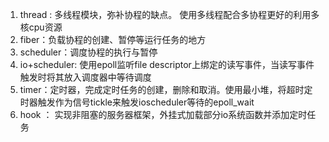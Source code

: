 1. thread : 多线程模块，弥补协程的缺点。 使用多线程配合多协程更好的利用多核cpu资源
2. fiber：负载协程的创建、暂停等运行任务的地方
3. scheduler：调度协程的执行与暂停
4. io+scheduler: 使用epoll监听file descriptor上绑定的读写事件，当读写事件触发时将其放入调度器中等待调度
5. timer：定时器，完成定时任务的创建，删除和取消。使用最小堆，将超时定时器触发作为信号tickle来触发ioscheduler等待的epoll_wait
6. hook ： 实现非阻塞的服务器框架，外挂式加载部分io系统函数并添加定时任务